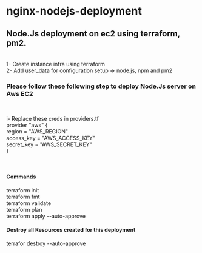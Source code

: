 # nginx-nodejs-deployment

<h2>Node.Js deployment on ec2 using terraform, pm2.</h2>
<br/>
1- Create instance infra using terraform 
<br/>
2- Add user_data for configuration setup => node.js, npm and pm2
<br/>
<h3>Please follow these following step to deploy Node.Js server on Aws EC2</h3>
<br/>
<p>
i- Replace these creds in providers.tf 
<br/>
provider "aws" {
    <br/>
  region     = "AWS_REGION"
  <br/>
  access_key = "AWS_ACCESS_KEY"
  <br/>
  secret_key = "AWS_SECRET_KEY"
  <br/>
}</p>
<br/>
<h4>Commands</h4>
terraform init
<br/>
terraform fmt
<br/>
terraform validate
<br/>
terraform plan
<br/>
terraform apply --auto-approve
<br/>
<h4>Destroy all Resources created for this deployment</h4>
terrafor destroy --auto-approve